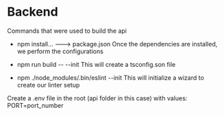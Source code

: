 # Backend

Commands that were used to build the api

- npm install... ---> package.json
  Once the dependencies are installed, we perform the configurations

- npm run build -- --init
  This will create a tsconfig.son file

- npm ./node_modules/.bin/eslint --init
  This will initialize a wizard to create our linter setup

Create a .env file in the root (api folder in this case) with values:
PORT=port_number
